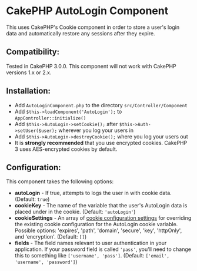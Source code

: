 CakePHP AutoLogin Component
===========================

This uses CakePHP's Cookie component in order to store a user's login data and automatically restore any sessions after they expire.

Compatibility:
--------------

Tested in CakePHP 3.0.0. This component will not work with CakePHP versions 1.x or 2.x.

Installation:
-------------

 - Add `AutoLoginComponent.php` to the directory `src/Controller/Component`
 - Add `$this->loadComponent('AutoLogin');` to `AppController::initialize()`
 - Add `$this->AutoLogin->setCookie();` after `$this->Auth->setUser($user);` wherever you log your users in
 - Add `$this->AutoLogin->destroyCookie();` where you log your users out
 - It is **strongly recommended** that you use encrypted cookies. CakePHP 3 uses AES-encrypted cookies by default.

Configuration:
--------------

This component takes the following options:

 - **autoLogin** - If true, attempts to logs the user in with cookie data. (Default: `true`)
 - **cookieKey** - The name of the variable that the user's AutoLogin data is placed under in the cookie. (Default: `'autoLogin'`)
 - **cookieSettings** - An array of [cookie configuration settings](http://book.cakephp.org/3.0/en/controllers/components/cookie.html#configuring-cookies) for overriding the existing cookie configuration for the AutoLogin cookie variable. Possible options: 'expires', 'path', 'domain', 'secure', 'key', 'httpOnly', and 'encryption'. (Default: `[]`)
 - **fields** - The field names relevant to user authentication in your application. If your password field is called `'pass'`, you'll need to change this to something like `['username', 'pass']`. (Default: `['email', 'username', 'password']`)